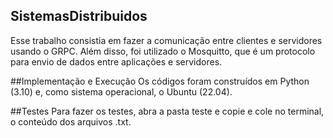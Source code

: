 ## SistemasDistribuidos
Esse trabalho consistia em fazer a comunicação entre clientes e servidores usando o GRPC. Além disso, foi utilizado o Mosquitto, que é um protocolo para envio de dados entre aplicações e servidores.

##Implementação e Execução
Os códigos foram construídos em Python (3.10) e, como sistema operacional, o Ubuntu (22.04).

##Testes
Para fazer os testes, abra a pasta teste e copie e cole no terminal, o conteúdo dos arquivos .txt.

